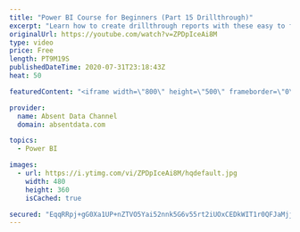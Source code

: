 ```yaml
---
title: "Power BI Course for Beginners (Part 15 Drillthrough)"
excerpt: "Learn how to create drillthrough reports with these easy to follow steps."
originalUrl: https://youtube.com/watch?v=ZPDpIceAi8M
type: video
price: Free
length: PT9M19S
publishedDateTime: 2020-07-31T23:18:43Z
heat: 50

featuredContent: "<iframe width=\"800\" height=\"500\" frameborder=\"0\" src=\"https://www.youtube.com/embed/ZPDpIceAi8M\" allow=\"accelerometer; autoplay; encrypted-media; gyroscope; picture-in-picture\" allowfullscreen></iframe>"

provider:
  name: Absent Data Channel
  domain: absentdata.com

topics:
  - Power BI

images:
  - url: https://i.ytimg.com/vi/ZPDpIceAi8M/hqdefault.jpg
    width: 480
    height: 360
    isCached: true

secured: "EqqRRpj+gG0Xa1UP+nZTVO5Yai52nnk5G6v55rt2iUOxCEDkWIT1r0QFJaMjj9DNBHwCnaiKXbYQaastqkiGjbMGcUofQOFP7NLMjUFaorn1wgBsMIjPDjsCQJnV9idulLNgN/uX2PfZ+M7DgReBh58VvSF7A7A8laFHAx7NRLOoMdSV1/KvDFPjRvhq589fpIc7918bFvgiNg2LMGk12dfMoH5VFCRLx+vGISnyuCjhOr2hvGNUvpMZWVRCJyAqQxVX77RcRVcq0EikK9nv4fJwefqr5FLbuyKZlNxn5ej89e/UryZHkdSoph9NZTwNLgUtaf5zISJcp3UZgPpElUJ9uYeIQSZOnvs1YZ26mi9YfFy8LOeLcTvl9H9tb+ZDQaXOr3RgmUY45mBEMupXsZioxHDPrB13tqOdutOBdMc=;biqo6zpn1om+pSqUJ//f5g=="
---
```



